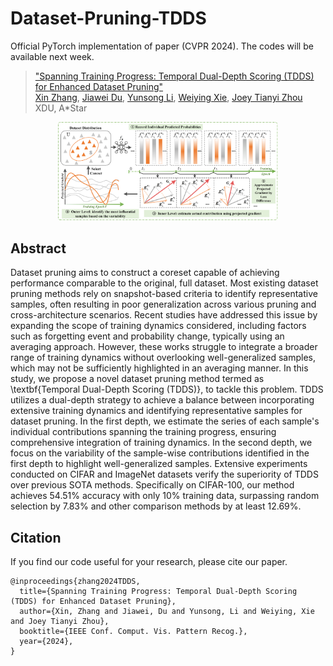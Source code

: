 # Dataset-Pruning-TDDS

Official PyTorch implementation of paper (CVPR 2024). The codes will be available next week.
>["Spanning Training Progress: Temporal Dual-Depth Scoring (TDDS) for Enhanced Dataset Pruning"](https://arxiv.org/abs/2311.13613)<br>
>[Xin Zhang](https://scholar.google.com/citations?view_op=list_works&hl=zh-CN&user=rJMMViQAAAAJ), [Jiawei Du](https://scholar.google.com/citations?user=WrJKEzEAAAAJ&hl=zh-CN), [Yunsong Li](https://ieeexplore.ieee.org/author/37292407800), [Weiying Xie](https://scholar.google.com/citations?user=y0ha5lMAAAAJ&hl=zh-CN), [Joey Tianyi Zhou](https://joeyzhouty.github.io/) <br>
>XDU, A*Star

<div align=center>
<img width=70% src="imgs/framework.png"/>
</div>

## Abstract

Dataset pruning aims to construct a coreset capable of achieving performance comparable to the original, full dataset. Most existing dataset pruning methods rely on snapshot-based criteria to identify representative samples, often resulting in poor generalization across various pruning and cross-architecture scenarios. Recent studies have addressed this issue by expanding the scope of training dynamics considered, including factors such as forgetting event and probability change, typically using an averaging approach. However, these works struggle to integrate a broader range of training dynamics without overlooking well-generalized samples, which may not be sufficiently highlighted in an averaging manner. In this study, we propose a novel dataset pruning method termed as \textbf{Temporal Dual-Depth Scoring (TDDS)}, to tackle this problem. TDDS utilizes a dual-depth strategy to achieve a balance between incorporating extensive training dynamics and identifying representative samples for dataset pruning. In the first depth, we estimate the series of each sample's individual contributions spanning the training progress, ensuring comprehensive integration of training dynamics. In the second depth, we focus on the variability of the sample-wise contributions identified in the first depth to highlight well-generalized samples. Extensive experiments conducted on CIFAR and ImageNet datasets verify the superiority of TDDS over previous SOTA methods. Specifically on CIFAR-100, our method achieves 54.51\% accuracy with only 10\% training data, surpassing random selection by 7.83\% and other comparison methods by at least 12.69\%.


## Citation

If you find our code useful for your research, please cite our paper.

```
@inproceedings{zhang2024TDDS,
  title={Spanning Training Progress: Temporal Dual-Depth Scoring (TDDS) for Enhanced Dataset Pruning},
  author={Xin, Zhang and Jiawei, Du and Yunsong, Li and Weiying, Xie and Joey Tianyi Zhou},
  booktitle={IEEE Conf. Comput. Vis. Pattern Recog.},
  year={2024},
}
```
